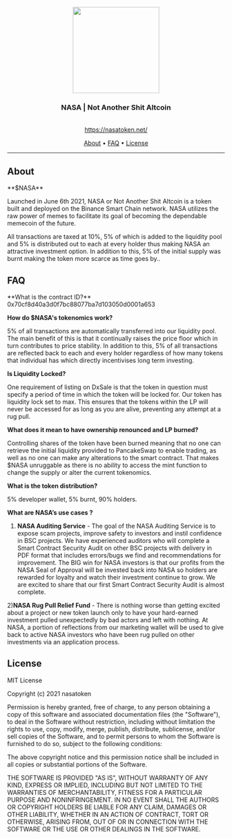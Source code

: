 <p align="center">
  <img src="https://static.wixstatic.com/media/d19bb7_91109d8d5f284ea59b638d6d6431e8c3~mv2.png/v1/crop/x_22,y_0,w_542,h_600/fill/w_507,h_561,al_c,q_85,usm_0.66_1.00_0.01/d19bb7_91109d8d5f284ea59b638d6d6431e8c3~mv2.webp" width="200" />
  <br/>
  <h3 align="center">NASA | Not Another Shit Altcoin</h3>
</p>
<p align="center">
  <span align="center"> </span>
  <br/>
  <a href ="https://nasatoken.net/" target="_blank">https://nasatoken.net/</a>
</p>

<p align="center">
  <a href="#about">About</a>
  •
  <a href="#faq">FAQ</a>
  •
  <a href="#license">License</a>
</p>

---

## About

<p>**$NASA**

Launched in June 6th 2021, NASA or Not Another Shit Altcoin is a token built and deployed on the Binance Smart Chain network. NASA utilizes the raw power of memes to facilitate its goal of becoming the dependable memecoin of the future. 

All transactions are taxed at 10%, 5% of which is added to the liquidity pool and 5% is distributed out to each at every holder thus making NASA an attractive investment option. In addition to this, 5% of the initial supply was burnt making the token more scarce as time goes by..</p>

## FAQ

<p>
**What is the contract ID?**
0x70cf8d40a3d0f7bc88077ba7d103050d0001a653

**How do $NASA's tokenomics work?**

5% of all transactions are automatically transferred into our liquidity pool. The main benefit of this is that it continually raises the price floor which in turn contributes to price stability. In addition to this, 5% of all transactions are reflected back to each and every holder regardless of how many tokens that individual has which directly incentivises long term investing.


**Is Liquidity Locked?**

One requirement of listing on DxSale is that the token in question must specify a period of time in which the token will be locked for. Our token has liquidity lock set to max. This ensures that the tokens within the LP will never be accessed for as long as you are alive, preventing any attempt at a rug pull.


**What does it mean to have ownership renounced and LP burned?**

Controlling shares of the token have been burned meaning that no one can retrieve the initial liquidity provided to PancakeSwap to enable trading, as well as no one can make any alterations to the smart contract. That makes $NASA unruggable as there is no ability to access the mint function to change the supply or alter the current tokenomics.


**What is the token distribution?**

5% developer wallet, 5% burnt, 90% holders.


**What are NASA’s use cases ?**

1) **NASA Auditing Service** - The goal of the NASA Auditing Service is to expose scam projects, improve safety to investors and instil confidence in BSC projects. We have experienced auditors who will complete a Smart Contract Security Audit on other BSC projects with delivery in PDF format that includes errors/bugs we find and recommendations for improvement. The BIG win for NASA investors is that our profits from the NASA Seal of Approval will be invested back into NASA so holders are rewarded for loyalty and watch their investment continue to grow. We are excited to share that our first Smart Contract Security Audit is almost complete.

2)**NASA Rug Pull Relief Fund** - There is nothing worse than getting excited about a project or new token launch only to have your hard-earned investment pulled unexpectedly by bad actors and left with nothing. At NASA, a portion of reflections from our marketing wallet will be used to give back to active NASA investors who have been rug pulled on other investments via an application process.
</p>

## License

<p>
MIT License

Copyright (c) 2021 nasatoken

Permission is hereby granted, free of charge, to any person obtaining a copy
of this software and associated documentation files (the "Software"), to deal
in the Software without restriction, including without limitation the rights
to use, copy, modify, merge, publish, distribute, sublicense, and/or sell
copies of the Software, and to permit persons to whom the Software is
furnished to do so, subject to the following conditions:

The above copyright notice and this permission notice shall be included in all
copies or substantial portions of the Software.

THE SOFTWARE IS PROVIDED "AS IS", WITHOUT WARRANTY OF ANY KIND, EXPRESS OR
IMPLIED, INCLUDING BUT NOT LIMITED TO THE WARRANTIES OF MERCHANTABILITY,
FITNESS FOR A PARTICULAR PURPOSE AND NONINFRINGEMENT. IN NO EVENT SHALL THE
AUTHORS OR COPYRIGHT HOLDERS BE LIABLE FOR ANY CLAIM, DAMAGES OR OTHER
LIABILITY, WHETHER IN AN ACTION OF CONTRACT, TORT OR OTHERWISE, ARISING FROM,
OUT OF OR IN CONNECTION WITH THE SOFTWARE OR THE USE OR OTHER DEALINGS IN THE
SOFTWARE.
</p>
